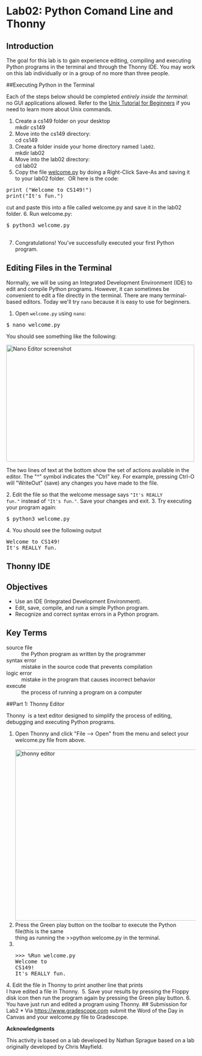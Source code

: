 # Lab02: Python Comand Line and Thonny
## Introduction
The goal for this lab is to gain experience editing, compiling and executing Python programs in the terminal and through the Thonny IDE. You may work on this lab individually or in a group of no more than three people.

##Executing Python in the Terminal

<p>Each of the steps below should be completed&#160;<em>entirely inside the terminal</em>: no GUI applications allowed. Refer to the&#160;<a href="https://w3.cs.jmu.edu/spragunr/CS139/activities/unix_tutorial/index.html">Unix Tutorial for Beginners</a>&#160;if you need to learn more about Unix commands.</p>

1. Create a cs149 folder on your desktop<br /> mkdir cs149
2. Move into the cs149 directory:<br /> cd cs149
3. Create a folder inside your home directory named&#160;<code>lab02</code>.<br /> mkdir lab02
4. Move into the lab02 directory:<br /> cd lab02
5. Copy the file <a href="https://w3.cs.jmu.edu/chaoaj/cs149/labs/lab02/welcome.py">welcome.py</a>&#160;by doing a Right-Click Save-As and saving it to your lab02 folder.&#160;
OR here is the code:
<pre>
print ("Welcome to CS149!")
print("It's fun.")
</pre>
cut and paste this into a file called welcome.py and save it in the lab02 folder.
6. Run welcome.py:
  <pre class="cli">$ python3 welcome.py
  </pre>
7. Congratulations! You've successfully executed your first Python program.


## Editing Files in the Terminal
<p>Normally, we will be using an Integrated Development Environment (IDE) to edit and compile Python programs. However, it can sometimes be convenient to edit a file directly in the terminal. There are many terminal-based editors. Today we'll try&#160;<code>nano</code>&#160;because it is easy to use for beginners.</p>

1. Open&#160;<code>welcome.py</code>&#160;using&#160;<code>nano</code>:
<pre class="cli">$ nano welcome.py
</pre>
<p>You should see something like the following:</p>
<img alt="Nano Editor screenshot" height="311" src="../images/welcome.png" width="500" />
<p>The two lines of text at the bottom show the set of actions available in the editor. The "^" symbol indicates the "Ctrl" key. For example, pressing Ctrl-O will "WriteOut" (save) any changes you have made to the file.</p>
2. Edit the file so that the welcome message says&#160;<code>"It's REALLY fun."</code>&#160;instead of&#160;<code>"It's fun."</code>. Save your changes and exit.
3. Try executing your program again:
<pre class="cli">$ python3 welcome.py</pre>
4. You should see the following output
<pre>Welcome to CS149!
It's REALLY fun.
</pre>

## Thonny IDE
## Objectives
* Use an IDE (Integrated Development Environment).
* Edit, save, compile, and run a simple Python program.
* Recognize and correct syntax errors in a Python program.

## Key Terms
<dl>
<dt>source file</dt>
<dd>the Python program as written by the programmer</dd>
<dt>syntax error</dt>
<dd>mistake in the source code that prevents compilation</dd>
<dt>logic error</dt>
<dd>mistake in the program that causes incorrect behavior</dd>
<dt>execute</dt>
<dd>the process of running a program on a computer</dd>
</dl>
##Part 1: Thonny Editor
<p>Thonny&#160; is a text editor designed to simplify the process of editing, debugging and executing Python programs.</p>

1. Open Thonny and click "File &#8211;&gt; Open" from the menu and select your welcome.py file from above.<br /><br /><img alt="thonny editor " class="" height="455" src="../images/thonny.png" width="500" />
2. Press the Green play button on the toolbar to execute the Python file(this is the same<br />thing as running the &gt;&gt;python welcome.py in the terminal.
3. &nbsp;<pre class="java">&gt;&gt;&gt; %Run welcome.py<br />Welcome to CS149!<br />It's REALLY fun.
</pre>
4. Edit the file in Thonny to print another line that prints<br />I have edited a file in Thonny.&#160;
5. Save your results by pressing the Floppy disk icon then run the program again by pressing the Green play button.
6. You have just run and edited a program using Thonny.
## Submission for Lab2
* Via&#160;<a href="https://www.gradescope.com/">https://www.gradescope.com</a>&#160;submit&#160;the Word of the Day in Canvas and your welcome.py file to Gradescope.</li>
<p class="p2"><span class="s1"><strong>Acknowledgments</strong></span></p>
<p class="p3"><span class="s1">This activity is based on a lab developed by Nathan Sprague based on a&#160;lab originally developed by Chris Mayfield.</span></p>
<p class="p1">&#160;</p>